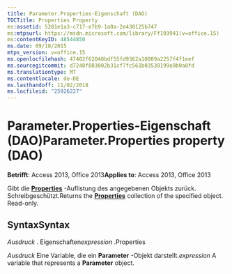 ```yaml
---
title: Parameter.Properties-Eigenschaft (DAO)
TOCTitle: Properties Property
ms:assetid: 5281e1a3-c717-e7b9-1a0a-2e430125b747
ms:mtpsurl: https://msdn.microsoft.com/library/Ff193941(v=office.15)
ms:contentKeyID: 48544850
ms.date: 09/18/2015
mtps_version: v=office.15
ms.openlocfilehash: 47402f62048bdf55fd9362a10009a2257f4f1eef
ms.sourcegitcommit: d7248f803002b31cf7fc561b03530199a9b0a8fd
ms.translationtype: MT
ms.contentlocale: de-DE
ms.lasthandoff: 11/02/2018
ms.locfileid: "25926227"
---
```

# <a name="parameterproperties-property-dao"></a><span data-ttu-id="df0ba-102">Parameter.Properties-Eigenschaft (DAO)</span><span class="sxs-lookup"><span data-stu-id="df0ba-102">Parameter.Properties property (DAO)</span></span>


<span data-ttu-id="df0ba-103">**Betrifft**: Access 2013, Office 2013</span><span class="sxs-lookup"><span data-stu-id="df0ba-103">**Applies to**: Access 2013, Office 2013</span></span>

<span data-ttu-id="df0ba-p101">Gibt die **[Properties](properties-collection-dao.md)** -Auflistung des angegebenen Objekts zurück. Schreibgeschützt.</span><span class="sxs-lookup"><span data-stu-id="df0ba-p101">Returns the **[Properties](properties-collection-dao.md)** collection of the specified object. Read-only.</span></span>

## <a name="syntax"></a><span data-ttu-id="df0ba-106">Syntax</span><span class="sxs-lookup"><span data-stu-id="df0ba-106">Syntax</span></span>

<span data-ttu-id="df0ba-107">*Ausdruck* . Eigenschaften</span><span class="sxs-lookup"><span data-stu-id="df0ba-107">*expression* .Properties</span></span>

<span data-ttu-id="df0ba-108">*Ausdruck* Eine Variable, die ein **Parameter** -Objekt darstellt.</span><span class="sxs-lookup"><span data-stu-id="df0ba-108">*expression* A variable that represents a **Parameter** object.</span></span>

